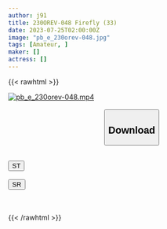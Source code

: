 ```yaml
---
author: j91
title: 230OREV-048 Firefly (33)
date: 2023-07-25T02:00:00Z
image: "pb_e_230orev-048.jpg"
tags: [Amateur, ]
maker: []
actress: []
---
```



{{< rawhtml >}}

<div class="video" data-videoid="6x6gwoGlXws9wKP">
    <a href="javascript:;">
        <img src="https://my.j91.asia/posts/pb_e_230orev-048/pb_e_230orev-048.jpg" width="WIDTH" height="HEIGHT" alt="pb_e_230orev-048.mp4" loading="lazy">
    </a>
</div>

<script type="text/javascript" src="https://j91.asia/asset/on-demand-st.js"></script>

<br>
  <link rel="stylesheet" href="https://j91.asia/asset/bs5.css">
  
  <center>
  <button class="btn btn-primary" type="button" data-bs-toggle="collapse" data-bs-target=".multi-collapse" aria-expanded="false" aria-controls="multiCollapseExample1 multiCollapseExample2"><h2>Download</h2></button></center>
</p>
<div class="row">
  <div class="col">
    <div class="collapse multi-collapse" id="multiCollapseExample1">
      <div class="card card-body">
	      	      <br>
<div class="buttons">  
<a href="https://streamtape.to/v/6x6gwoGlXws9wKP"><button class="btn-hover color-3"><i class="fa fa-download"></i> ST</button></a></div>
    </div>
  </div>
</div>
  <div class="col">
    <div class="collapse multi-collapse" id="multiCollapseExample2">
      <div class="card card-body">
	      <br>
<div class="buttons">
    <a href="https://streamruby.com/5bb2oi12447l.html"><button class="btn-hover color-9"><i class="fa fa-download"></i> SR</button></a></div>
<br><br>
      </div>
    </div>
  </div>
</div>

{{< /rawhtml >}}